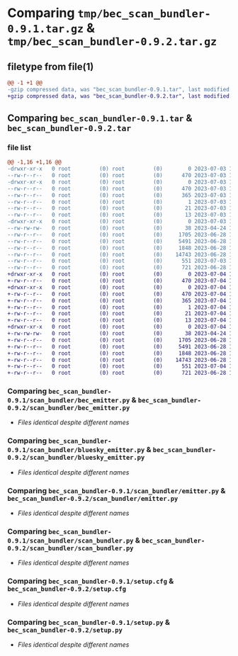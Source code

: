 # Comparing `tmp/bec_scan_bundler-0.9.1.tar.gz` & `tmp/bec_scan_bundler-0.9.2.tar.gz`

## filetype from file(1)

```diff
@@ -1 +1 @@
-gzip compressed data, was "bec_scan_bundler-0.9.1.tar", last modified: Mon Jul  3 16:24:04 2023, max compression
+gzip compressed data, was "bec_scan_bundler-0.9.2.tar", last modified: Tue Jul  4 13:48:15 2023, max compression
```

## Comparing `bec_scan_bundler-0.9.1.tar` & `bec_scan_bundler-0.9.2.tar`

### file list

```diff
@@ -1,16 +1,16 @@
-drwxr-xr-x   0 root         (0) root         (0)        0 2023-07-03 16:24:04.078943 bec_scan_bundler-0.9.1/
--rw-r--r--   0 root         (0) root         (0)      470 2023-07-03 16:24:04.078943 bec_scan_bundler-0.9.1/PKG-INFO
-drwxr-xr-x   0 root         (0) root         (0)        0 2023-07-03 16:24:04.077943 bec_scan_bundler-0.9.1/bec_scan_bundler.egg-info/
--rw-r--r--   0 root         (0) root         (0)      470 2023-07-03 16:24:04.000000 bec_scan_bundler-0.9.1/bec_scan_bundler.egg-info/PKG-INFO
--rw-r--r--   0 root         (0) root         (0)      365 2023-07-03 16:24:04.000000 bec_scan_bundler-0.9.1/bec_scan_bundler.egg-info/SOURCES.txt
--rw-r--r--   0 root         (0) root         (0)        1 2023-07-03 16:24:04.000000 bec_scan_bundler-0.9.1/bec_scan_bundler.egg-info/dependency_links.txt
--rw-r--r--   0 root         (0) root         (0)       21 2023-07-03 16:24:04.000000 bec_scan_bundler-0.9.1/bec_scan_bundler.egg-info/requires.txt
--rw-r--r--   0 root         (0) root         (0)       13 2023-07-03 16:24:04.000000 bec_scan_bundler-0.9.1/bec_scan_bundler.egg-info/top_level.txt
-drwxr-xr-x   0 root         (0) root         (0)        0 2023-07-03 16:24:04.076943 bec_scan_bundler-0.9.1/scan_bundler/
--rw-rw-rw-   0 root         (0) root         (0)       38 2023-04-24 15:23:42.000000 bec_scan_bundler-0.9.1/scan_bundler/__init__.py
--rw-r--r--   0 root         (0) root         (0)     1705 2023-06-28 10:41:58.000000 bec_scan_bundler-0.9.1/scan_bundler/bec_emitter.py
--rw-r--r--   0 root         (0) root         (0)     5491 2023-06-28 15:23:35.000000 bec_scan_bundler-0.9.1/scan_bundler/bluesky_emitter.py
--rw-r--r--   0 root         (0) root         (0)     1848 2023-06-28 10:41:58.000000 bec_scan_bundler-0.9.1/scan_bundler/emitter.py
--rw-r--r--   0 root         (0) root         (0)    14743 2023-06-28 15:23:35.000000 bec_scan_bundler-0.9.1/scan_bundler/scan_bundler.py
--rw-r--r--   0 root         (0) root         (0)      551 2023-07-03 16:24:04.078943 bec_scan_bundler-0.9.1/setup.cfg
--rw-r--r--   0 root         (0) root         (0)      721 2023-06-28 14:27:03.000000 bec_scan_bundler-0.9.1/setup.py
+drwxr-xr-x   0 root         (0) root         (0)        0 2023-07-04 13:48:15.303766 bec_scan_bundler-0.9.2/
+-rw-r--r--   0 root         (0) root         (0)      470 2023-07-04 13:48:15.303766 bec_scan_bundler-0.9.2/PKG-INFO
+drwxr-xr-x   0 root         (0) root         (0)        0 2023-07-04 13:48:15.303766 bec_scan_bundler-0.9.2/bec_scan_bundler.egg-info/
+-rw-r--r--   0 root         (0) root         (0)      470 2023-07-04 13:48:15.000000 bec_scan_bundler-0.9.2/bec_scan_bundler.egg-info/PKG-INFO
+-rw-r--r--   0 root         (0) root         (0)      365 2023-07-04 13:48:15.000000 bec_scan_bundler-0.9.2/bec_scan_bundler.egg-info/SOURCES.txt
+-rw-r--r--   0 root         (0) root         (0)        1 2023-07-04 13:48:15.000000 bec_scan_bundler-0.9.2/bec_scan_bundler.egg-info/dependency_links.txt
+-rw-r--r--   0 root         (0) root         (0)       21 2023-07-04 13:48:15.000000 bec_scan_bundler-0.9.2/bec_scan_bundler.egg-info/requires.txt
+-rw-r--r--   0 root         (0) root         (0)       13 2023-07-04 13:48:15.000000 bec_scan_bundler-0.9.2/bec_scan_bundler.egg-info/top_level.txt
+drwxr-xr-x   0 root         (0) root         (0)        0 2023-07-04 13:48:15.302766 bec_scan_bundler-0.9.2/scan_bundler/
+-rw-rw-rw-   0 root         (0) root         (0)       38 2023-04-24 15:23:42.000000 bec_scan_bundler-0.9.2/scan_bundler/__init__.py
+-rw-r--r--   0 root         (0) root         (0)     1705 2023-06-28 10:41:58.000000 bec_scan_bundler-0.9.2/scan_bundler/bec_emitter.py
+-rw-r--r--   0 root         (0) root         (0)     5491 2023-06-28 15:23:35.000000 bec_scan_bundler-0.9.2/scan_bundler/bluesky_emitter.py
+-rw-r--r--   0 root         (0) root         (0)     1848 2023-06-28 10:41:58.000000 bec_scan_bundler-0.9.2/scan_bundler/emitter.py
+-rw-r--r--   0 root         (0) root         (0)    14743 2023-06-28 15:23:35.000000 bec_scan_bundler-0.9.2/scan_bundler/scan_bundler.py
+-rw-r--r--   0 root         (0) root         (0)      551 2023-07-04 13:48:15.303766 bec_scan_bundler-0.9.2/setup.cfg
+-rw-r--r--   0 root         (0) root         (0)      721 2023-06-28 14:27:03.000000 bec_scan_bundler-0.9.2/setup.py
```

### Comparing `bec_scan_bundler-0.9.1/scan_bundler/bec_emitter.py` & `bec_scan_bundler-0.9.2/scan_bundler/bec_emitter.py`

 * *Files identical despite different names*

### Comparing `bec_scan_bundler-0.9.1/scan_bundler/bluesky_emitter.py` & `bec_scan_bundler-0.9.2/scan_bundler/bluesky_emitter.py`

 * *Files identical despite different names*

### Comparing `bec_scan_bundler-0.9.1/scan_bundler/emitter.py` & `bec_scan_bundler-0.9.2/scan_bundler/emitter.py`

 * *Files identical despite different names*

### Comparing `bec_scan_bundler-0.9.1/scan_bundler/scan_bundler.py` & `bec_scan_bundler-0.9.2/scan_bundler/scan_bundler.py`

 * *Files identical despite different names*

### Comparing `bec_scan_bundler-0.9.1/setup.cfg` & `bec_scan_bundler-0.9.2/setup.cfg`

 * *Files identical despite different names*

### Comparing `bec_scan_bundler-0.9.1/setup.py` & `bec_scan_bundler-0.9.2/setup.py`

 * *Files identical despite different names*

